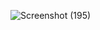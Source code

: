 ![Screenshot (195)](https://user-images.githubusercontent.com/65438508/131209925-516a66b0-e216-4daf-9258-4f2b798a0ad6.png)

